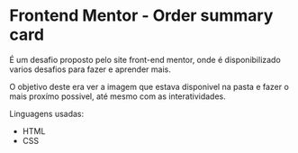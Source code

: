 # Frontend Mentor - Order summary card

É um desafio proposto pelo site front-end mentor, onde é disponibilizado varios desafios para fazer e aprender mais.

O objetivo deste era ver a imagem que estava disponivel na pasta e fazer o mais proxímo possivel, até mesmo com as interatividades.

Linguagens usadas:
- HTML
- CSS





